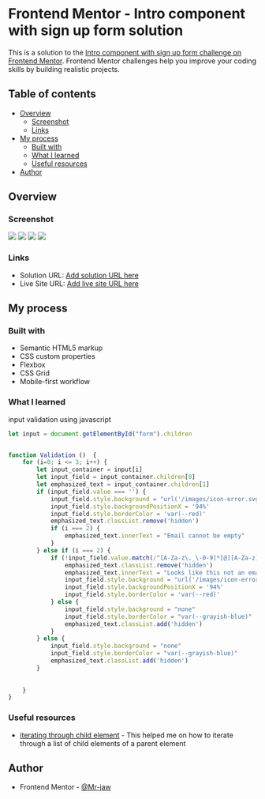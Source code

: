 # Frontend Mentor - Intro component with sign up form solution

This is a solution to the [Intro component with sign up form challenge on Frontend Mentor](https://www.frontendmentor.io/challenges/intro-component-with-signup-form-5cf91bd49edda32581d28fd1). Frontend Mentor challenges help you improve your coding skills by building realistic projects. 

## Table of contents

- [Overview](#overview)
  - [Screenshot](#screenshot)
  - [Links](#links)
- [My process](#my-process)
  - [Built with](#built-with)
  - [What I learned](#what-i-learned)
  - [Useful resources](#useful-resources)
- [Author](#author)


## Overview


### Screenshot

![](./screenshot/desktop.png)
![](./screenshot/desktopactive.png)
![](./screenshot/mobile.png)
![](./screenshot/mobileactive.png)

### Links

- Solution URL: [Add solution URL here](https://your-solution-url.com)
- Live Site URL: [Add live site URL here](https://your-live-site-url.com)

## My process

### Built with

- Semantic HTML5 markup
- CSS custom properties
- Flexbox
- CSS Grid
- Mobile-first workflow

### What I learned

input validation using javascript

```js
let input = document.getElementById("form").children


function Validation ()  {
    for (i=0; i <= 3; i++) {
        let input_container = input[i]
        let input_field = input_container.children[0]
        let emphasized_text = input_container.children[1]
        if (input_field.value === '') {
            input_field.style.background = "url('/images/icon-error.svg') no-repeat right"
            input_field.style.backgroundPositionX = '94%'
            input_field.style.borderColor = 'var(--red)'
            emphasized_text.classList.remove('hidden')
            if (i === 2) {
                emphasized_text.innerText = "Email cannot be empty"
            }
        } else if (i === 2) {
            if (!input_field.value.match(/^[A-Za-z\._\-0-9]*[@][A-Za-z]*[\.][a-z]{2,4}$/)) {
                emphasized_text.classList.remove('hidden')
                emphasized_text.innerText = "Looks like this not an email"
                input_field.style.background = "url('/images/icon-error.svg') no-repeat right"
                input_field.style.backgroundPositionX = '94%'
                input_field.style.borderColor = 'var(--red)'
            } else {
                input_field.style.background = "none"
                input_field.style.borderColor = "var(--grayish-blue)"
                emphasized_text.classList.add('hidden')
            }
        } else {
            input_field.style.background = "none"
            input_field.style.borderColor = "var(--grayish-blue)"
            emphasized_text.classList.add('hidden')
        }
        
        
    }
}
```


### Useful resources

- [iterating through child element](https://stackoverflow.com/a/17094318) - This helped me on how to iterate through a list of child elements of a parent element

## Author

- Frontend Mentor - [@Mr-jaw](https://www.frontendmentor.io/profile/Mr-jaw)


